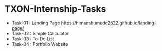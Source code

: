 # TXON-Internship-Tasks
-	Task-01 : Landing Page           https://himanshumude2522.github.io/landing-page/
-	Task-02 : Simple Calculator     
-	Task-03 : To-Do List                 
-	Task-04 : Portfolio Website       
